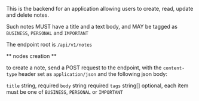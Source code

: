 This is the backend for an application allowing users to create, read, update and delete notes.

Such notes MUST have a title and a text body, and MAY be tagged as `BUSINESS`, `PERSONAL` and `IMPORTANT`

The endpoint root is `/api/v1/notes`

** nodes creation **

to create a note, send a POST request to the endpoint, with the `content-type` header set as `application/json` and the following json body:

`title` string, required
`body`  string  required
`tags`  string[] optional, each item must be one of `BUSINESS`, `PERSONAL` or `IMPORTANT`

